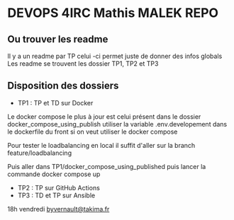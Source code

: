 # DEVOPS 4IRC Mathis MALEK REPO

## Ou trouver les readme

Il y a un readme par TP celui -ci permet juste de donner des infos globals
Les readme se trouvent les dossier TP1, TP2 et TP3

## Disposition des dossiers

- TP1 : TP et TD sur Docker 

Le docker compose le plus à jour est celui présent dans le dossier docker_compose_using_publish 
utiliser la variable .env.developement dans le dockerfile du front si on veut utiliser le docker compose

Pour tester le loadbalancing en local il suffit d'aller sur la branch feature/loadbalancing

Puis aller dans TP1/docker_compose_using_published puis lancer la commande docker compose up

- TP2 : TP sur GitHub Actions
- TP3 : TD et TP sur Ansible 

18h vendredi 
byvernault@takima.fr
